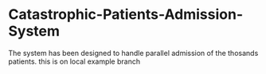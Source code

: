 # Catastrophic-Patients-Admission-System
The system has been designed to handle parallel admission of the thosands patients. 
this is on local example branch